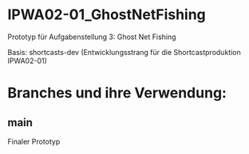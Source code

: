 # IPWA02-01_GhostNetFishing
Prototyp für Aufgabenstellung 3: Ghost Net Fishing

Basis: shortcasts-dev (Entwicklungsstrang für die Shortcastproduktion IPWA02-01)

# Branches und ihre Verwendung:
## main
Finaler Prototyp
